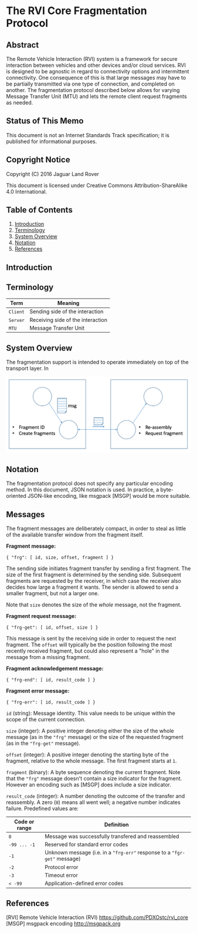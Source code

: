 # The RVI Core Fragmentation Protocol

## Abstract

The Remote Vehicle Interaction (RVI) system is a framework for secure interaction between
vehicles and other devices and/or cloud services. RVI is designed to be agnostic in regard
to connectivity options and intermittent connectivity. One consequence of this is that
large messages may have to be partially transmitted via one type of connection, and completed
on another. The fragmentation protocol described below allows for varying Message Transfer
Unit (MTU) and lets the remote client request fragments as needed.

## Status of This Memo

This document is not an Internet Standards Track specification; it is
published for informational purposes.

## Copyright Notice

Copyright (C) 2016 Jaguar Land Rover

This document is licensed under Creative Commons
Attribution-ShareAlike 4.0 International.

## Table of Contents

1. [Introduction](#introduction)
2. [Terminology](#terminology)
3. [System Overview](#system-overview)
4. [Notation](#notation)
5. [References](#references)

## Introduction



## Terminology

Term      | Meaning
----------|--------------------------------
`Client`  | Sending side of the interaction
`Server`  | Receiving side of the interaction
`MTU`     | Message Transfer Unit

## System Overview

The fragmentation support is intended to operate immediately on top of the transport
layer. In

<img src="images/frag-overview.png" alt="Overview" style="width:600">

## Notation

The fragmentation protocol does not specify any particular encoding method.
In this document, JSON notation is used. In practice, a byte-oriented JSON-like
encoding, like msgpack [MSGP] would be more suitable.

## Messages

The fragment messages are deliberately compact, in order to steal as little of
the available transfer window from the fragment itself.

**Fragment message:**

    { "frg": [ id, size, offset, fragment ] }

The sending side initiates fragment transfer by sending a first fragment. The
size of the first fragment is determined by the sending side. Subsequent fragments
are requested by the receiver, in which case the receiver also decides how large
a fragment it wants. The sender is allowed to send a smaller fragment, but not
a larger one.

Note that `size` denotes the size of the *whole* message, not the fragment.

**Fragment request message:**

    { "frg-get": [ id, offset, size ] }

This message is sent by the receiving side in order to request the next fragment.
The `offset` will typically be the position following the most recently received
fragment, but could also represent a "hole" in the message from a missing fragment.

**Fragment acknowledgement message:**

    { "frg-end": [ id, result_code ] }

**Fragment error message:**

    { "frg-err": [ id, result_code ] }

`id` (string): Message identity. This value needs to be unique within the scope
of the current connection.

`size` (integer): A positive integer denoting either the size of the whole message
(as in the `"frg"` message) or the size of the requested fragment (as in the `"frg-get"`
message).

`offset` (integer): A positive integer denoting the starting byte of the fragment,
relative to the whole message. The first fragment starts at `1`.

`fragment` (binary): A byte sequence denoting the current fragment. Note that the
`"frg"` message doesn't contain a size indicator for the fragment. However an
encoding such as [MSGP] does include a size indicator.

`result_code` (integer): A number denoting the outcome of the transfer and reassembly.
A zero (`0`) means all went well; a negative number indicates failure. Predefined values
are:

Code or range | Definition
--------------| ----------------------
`0`           | Message was successfully transfered and reassembled
`-99 ... -1`  | Reserved for standard error codes
`-1`          | Unknown message (i.e. in a `"frg-err"` response to a `"fgr-get"` message)
`-2`          | Protocol error
`-3`          | Timeout error
`< -99`       | Application-defined error codes

## References

[RVI]  Remote Vehicle Interaction (RVI)
       https://github.com/PDXOstc/rvi_core
[MSGP] msgpack encoding
       http://msgpack.org
